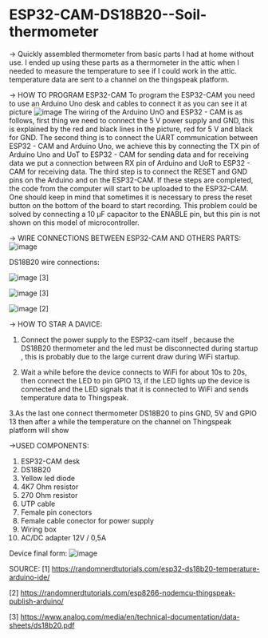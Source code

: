 # ESP32-CAM-DS18B20--Soil-thermometer
-> Quickly assembled thermometer from basic parts I had at home without use. I ended up using these parts as a thermometer in the attic when I needed to measure the temperature 
   to see if I could work in the attic. temperature data are sent to a channel on the thingspeak platform.


-> HOW TO PROGRAM ESP32-CAM
To program the ESP32-CAM you need to use an Arduino Uno desk and cables to connect it as you can see it at picture 
![image](https://github.com/DominikTomasek/ESP32-CAM-DS18B20--Soil-thermometer/assets/55549002/660c1d7a-0435-4a78-8d69-0c33d8c69a58)
The wiring of the Arduino UnO and ESP32 - CAM is as follows, first thing we need to connect the 5 V power supply and GND, this is explained by the red and black lines in the picture, red for 5 V and black for GND.  The second thing is to connect the UART communication between ESP32 - CAM and Arduino Uno, we achieve this by connecting the TX pin of Arduino Uno and UoT to ESP32 - CAM for sending data and for receiving data we put a connection between RX pin of Arduino and UoR to ESP32 - CAM for receiving data. The third step is to connect the RESET and GND pins on the Arduino and on the ESP32-CAM. If these steps are completed, the code from the computer will start to be uploaded to the ESP32-CAM. One should keep in mind that sometimes it is necessary to press the reset button on the bottom of the board to start recording. This problem could be solved by connecting a 10 µF capacitor to the ENABLE pin, but this pin is not shown on this model of microcontroller.

-> WIRE CONNECTIONS BETWEEN ESP32-CAM AND OTHERS PARTS:
![image](https://github.com/DominikTomasek/ESP32-CAM-DS18B20--Soil-thermometer/assets/55549002/fc1a4b0c-7fc8-4bbc-81e9-e0854fb92263)


DS18B20 wire connections:

![image](https://github.com/DominikTomasek/ESP32-CAM-DS18B20--Soil-thermometer/assets/55549002/43f22e73-4a1d-4c7a-8541-307bdcf95479) [3] 


![image](https://github.com/DominikTomasek/ESP32-CAM-DS18B20--Soil-thermometer/assets/55549002/61f8be7d-7842-4590-891d-d15e26b37f79) [3] 


![image](https://github.com/DominikTomasek/ESP32-CAM-DS18B20--Soil-thermometer/assets/55549002/eb0f4f17-4eeb-436c-9773-cb220823616c) [2]


-> HOW TO STAR A DAVICE:

1. Connect the power supply to the ESP32-cam itself , because the DS18B20 thermometer and the led must be disconnected during startup , this is probably due to the large current draw during WiFi startup.
   
2. Wait a while before the device connects to WiFi for about 10s to 20s, then connect the LED to pin GPIO 13, if the LED lights up the device is connected and the LED signals that it is connected to WiFi and sends temperature data to Thingspeak.
   
3.As the last one connect thermometer DS18B20 to pins GND, 5V and GPIO 13 then after a while the temperature on the channel on Thingspeak platform will show 


->USED COMPONENTS: 
1. ESP32-CAM desk
2. DS18B20
3. Yellow led diode
4. 4K7 Ohm resistor
5. 270 Ohm resistor 
6. UTP cable
7. Female pin conectors
8. Female cable conector for power supply
9. Wiring box
10. AC/DC adapter 12V / 0,5A

Device final form:
![image](https://github.com/DominikTomasek/ESP32-CAM-DS18B20--Soil-thermometer/assets/55549002/e0df92ab-f6b7-4e6f-b42b-e0bb42b87da7)

SOURCE:
[1] https://randomnerdtutorials.com/esp32-ds18b20-temperature-arduino-ide/

[2] https://randomnerdtutorials.com/esp8266-nodemcu-thingspeak-publish-arduino/

[3] https://www.analog.com/media/en/technical-documentation/data-sheets/ds18b20.pdf

